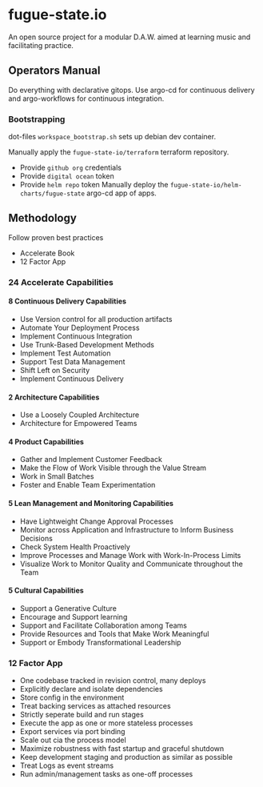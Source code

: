 # fugue-state.io
An open source project for a modular D.A.W. aimed at learning music and facilitating practice.
## Operators Manual
Do everything with declarative gitops. Use argo-cd for continuous delivery and argo-workflows for continuous integration.

### Bootstrapping
dot-files `workspace_bootstrap.sh` sets up debian dev container.

Manually apply the `fugue-state-io/terraform` terraform repository.
- Provide `github org` credentials
- Provide `digital ocean` token
- Provide `helm repo` token
Manually deploy the `fugue-state-io/helm-charts/fugue-state` argo-cd app of apps.

## Methodology
Follow proven best practices
- Accelerate Book
- 12 Factor App
### 24 Accelerate Capabilities
#### 8 Continuous Delivery Capabilities
- Use Version control for all production artifacts
- Automate Your Deployment Process
- Implement Continuous Integration
- Use Trunk-Based Development Methods
- Implement Test Automation
- Support Test Data Management
- Shift Left on Security
- Implement Continuous Delivery
#### 2 Architecture Capabilities
- Use a Loosely Coupled Architecture
- Architecture for Empowered Teams
#### 4 Product Capabilities
- Gather and Implement Customer Feedback
- Make the Flow of Work Visible through the Value Stream
- Work in Small Batches
- Foster and Enable Team Experimentation
#### 5 Lean Management and Monitoring Capabilities
- Have Lightweight Change Approval Processes
- Monitor across Application and Infrastructure to Inform Business Decisions
- Check System Health Proactively
- Improve Processes and Manage Work with Work-In-Process Limits
- Visualize Work to Monitor Quality and Communicate throughout the Team
#### 5 Cultural Capabilities
- Support a Generative Culture
- Encourage and Support learning
- Support and Facilitate Collaboration among Teams
- Provide Resources and Tools that Make Work Meaningful
- Support or Embody Transformational Leadership
### 12 Factor App
- One codebase tracked in revision control, many deploys
- Explicitly declare and isolate dependencies
- Store config in the environment
- Treat backing services as attached resources
- Strictly seperate build and run stages
- Execute the app as one or more stateless processes
- Export services via port binding
- Scale out cia the process model
- Maximize robustness with fast startup and graceful shutdown
- Keep development staging and production as similar as possible
- Treat Logs as event streams
- Run admin/management tasks as one-off processes

